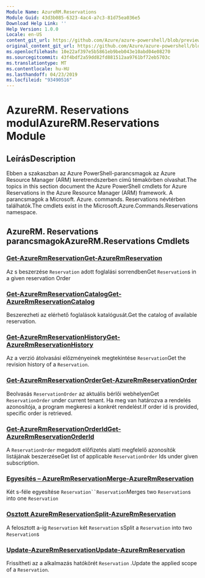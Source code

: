 ```yaml
---
Module Name: AzureRM.Reservations
Module Guid: 43d3b085-6323-4ac4-a7c3-81d75ea036e5
Download Help Link: ''
Help Version: 1.0.0
Locale: en-US
content_git_url: https://github.com/Azure/azure-powershell/blob/preview/src/ResourceManager/Reservations/Commands.Reservations/help/AzureRM.Reservations.md
original_content_git_url: https://github.com/Azure/azure-powershell/blob/preview/src/ResourceManager/Reservations/Commands.Reservations/help/AzureRM.Reservations.md
ms.openlocfilehash: 10e22af397e5b5861eb9beb043e10abd04e08270
ms.sourcegitcommit: 43f4bdf2a59dd82fd881512aa9761bf72eb5703c
ms.translationtype: MT
ms.contentlocale: hu-HU
ms.lasthandoff: 04/23/2019
ms.locfileid: "93490516"
---
```

# <span data-ttu-id="868d2-101">AzureRM. Reservations modul</span><span class="sxs-lookup"><span data-stu-id="868d2-101">AzureRM.Reservations Module</span></span>
## <span data-ttu-id="868d2-102">Leírás</span><span class="sxs-lookup"><span data-stu-id="868d2-102">Description</span></span>
<span data-ttu-id="868d2-103">Ebben a szakaszban az Azure PowerShell-parancsmagok az Azure Resource Manager (ARM) keretrendszerben című témakörben olvashat.</span><span class="sxs-lookup"><span data-stu-id="868d2-103">The topics in this section document the Azure PowerShell cmdlets for Azure Reservations in the Azure Resource Manager (ARM) framework.</span></span> <span data-ttu-id="868d2-104">A parancsmagok a Microsoft. Azure. commands. Reservations névtérben találhatók.</span><span class="sxs-lookup"><span data-stu-id="868d2-104">The cmdlets exist in the Microsoft.Azure.Commands.Reservations namespace.</span></span>

## <span data-ttu-id="868d2-105">AzureRM. Reservations parancsmagok</span><span class="sxs-lookup"><span data-stu-id="868d2-105">AzureRM.Reservations Cmdlets</span></span>
### [<span data-ttu-id="868d2-106">Get-AzureRmReservation</span><span class="sxs-lookup"><span data-stu-id="868d2-106">Get-AzureRmReservation</span></span>](Get-AzureRmReservation.md)
<span data-ttu-id="868d2-107">Az s beszerzése `Reservation` adott foglalási sorrendben</span><span class="sxs-lookup"><span data-stu-id="868d2-107">Get `Reservation`s in a given reservation Order</span></span>

### [<span data-ttu-id="868d2-108">Get-AzureRmReservationCatalog</span><span class="sxs-lookup"><span data-stu-id="868d2-108">Get-AzureRmReservationCatalog</span></span>](Get-AzureRmReservationCatalog.md)
<span data-ttu-id="868d2-109">Beszerezheti az elérhető foglalások katalógusát.</span><span class="sxs-lookup"><span data-stu-id="868d2-109">Get the catalog of available reservation.</span></span>

### [<span data-ttu-id="868d2-110">Get-AzureRmReservationHistory</span><span class="sxs-lookup"><span data-stu-id="868d2-110">Get-AzureRmReservationHistory</span></span>](Get-AzureRmReservationHistory.md)
<span data-ttu-id="868d2-111">Az a verzió átolvasási előzményeinek megtekintése `Reservation`</span><span class="sxs-lookup"><span data-stu-id="868d2-111">Get the revision history of a `Reservation`.</span></span>

### [<span data-ttu-id="868d2-112">Get-AzureRmReservationOrder</span><span class="sxs-lookup"><span data-stu-id="868d2-112">Get-AzureRmReservationOrder</span></span>](Get-AzureRmReservationOrder.md)
<span data-ttu-id="868d2-113">Beolvasás `ReservationOrder` az aktuális bérlői webhelyen</span><span class="sxs-lookup"><span data-stu-id="868d2-113">Get `ReservationOrder` under current tenant.</span></span> <span data-ttu-id="868d2-114">Ha meg van határozva a rendelés azonosítója, a program megkeresi a konkrét rendelést.</span><span class="sxs-lookup"><span data-stu-id="868d2-114">If order id is provided, specific order is retrieved.</span></span>

### [<span data-ttu-id="868d2-115">Get-AzureRmReservationOrderId</span><span class="sxs-lookup"><span data-stu-id="868d2-115">Get-AzureRmReservationOrderId</span></span>](Get-AzureRmReservationOrderId.md)
<span data-ttu-id="868d2-116">A `ReservationOrder` megadott előfizetés alatti megfelelő azonosítók listájának beszerzése</span><span class="sxs-lookup"><span data-stu-id="868d2-116">Get list of applicable `ReservationOrder` Ids under given subscription.</span></span>

### [<span data-ttu-id="868d2-117">Egyesítés – AzureRmReservation</span><span class="sxs-lookup"><span data-stu-id="868d2-117">Merge-AzureRmReservation</span></span>](Merge-AzureRmReservation.md)
<span data-ttu-id="868d2-118">Két s-féle egyesítése `Reservation``Reservation`</span><span class="sxs-lookup"><span data-stu-id="868d2-118">Merges two `Reservation`s into one `Reservation`</span></span>

### [<span data-ttu-id="868d2-119">Osztott AzureRmReservation</span><span class="sxs-lookup"><span data-stu-id="868d2-119">Split-AzureRmReservation</span></span>](Split-AzureRmReservation.md)
<span data-ttu-id="868d2-120">A felosztott a-ig `Reservation` két `Reservation` s</span><span class="sxs-lookup"><span data-stu-id="868d2-120">Split a `Reservation` into two `Reservation`s</span></span>

### [<span data-ttu-id="868d2-121">Update-AzureRmReservation</span><span class="sxs-lookup"><span data-stu-id="868d2-121">Update-AzureRmReservation</span></span>](Update-AzureRmReservation.md)
<span data-ttu-id="868d2-122">Frissítheti az a alkalmazás hatókörét `Reservation` .</span><span class="sxs-lookup"><span data-stu-id="868d2-122">Update the applied scope of a `Reservation`.</span></span>

